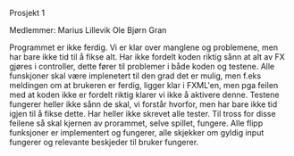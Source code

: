 Prosjekt 1

Medlemmer:
Marius Lillevik
Ole Bjørn Gran


Programmet er ikke ferdig.
Vi er klar over manglene og problemene, men har bare ikke tid til å fikse alt.
Har ikke fordelt koden riktig sånn at alt av FX gjøres i controller, dette fører til problemer i både koden og testene.
Alle funskjoner skal være implenetert til den grad det er mulig, men f.eks meldingen om at brukeren er ferdig, ligger klar i FXML'en, men pga
feilen med at koden ikke er fordelt riktig klarer vi ikke å aktivere denne.
Testene fungerer heller ikke sånn de skal, vi forstår hvorfor, men har bare ikke tid igjen til å fikse dette.
Har heller ikke skrevet alle tester.
Til tross for disse feilene så skal kjernen av prorammet, selve spillet, fungere.
Alle flipp funksjoner er implementert og fungerer, alle skjekker om gyldig input fungerer og relevante beskjeder til bruker fungerer.
